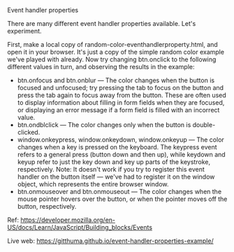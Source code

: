Event handler properties

There are many different event handler properties available. Let's experiment.

First, make a local copy of random-color-eventhandlerproperty.html, and open it in your browser. It's just a copy of the simple random color example we've played with already. Now try changing btn.onclick to the following different values in turn, and observing the results in the example:

- btn.onfocus and btn.onblur — The color changes when the button is focused and unfocused; try pressing the tab to focus on the button and press the tab again to focus away from the button. These are often used to display information about filling in form fields when they are focused, or displaying an error message if a form field is filled with an incorrect value.
- btn.ondblclick — The color changes only when the button is double-clicked.
- window.onkeypress, window.onkeydown, window.onkeyup — The color changes when a key is pressed on the keyboard. The keypress event refers to a general press (button down and then up), while keydown and keyup refer to just the key down and key up parts of the keystroke, respectively. Note: It doesn't work if you try to register this event handler on the button itself — we've had to register it on the window object, which represents the entire browser window.
- btn.onmouseover and btn.onmouseout — The color changes when the mouse pointer hovers over the button, or when the pointer moves off the button, respectively.

Ref: https://developer.mozilla.org/en-US/docs/Learn/JavaScript/Building_blocks/Events

Live web: https://gitthuma.github.io/event-handler-properties-example/
